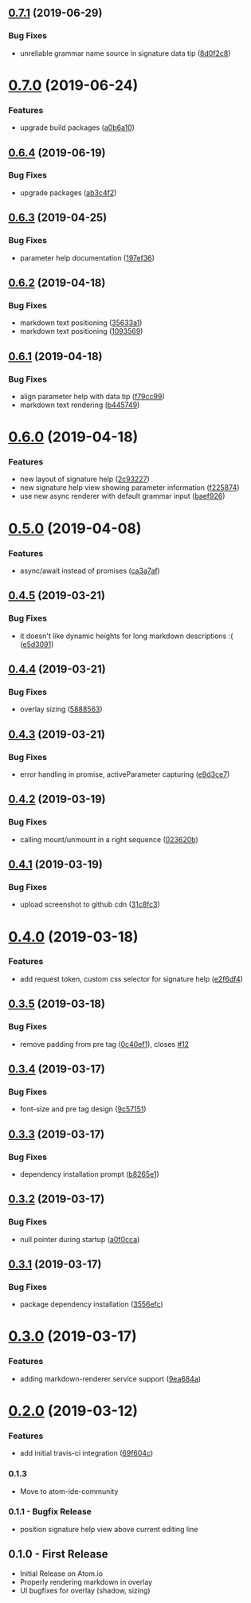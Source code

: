## [0.7.1](https://github.com/atom-ide-community/atom-ide-signature-help/compare/v0.7.0...v0.7.1) (2019-06-29)


### Bug Fixes

* unreliable grammar name source in signature data tip ([8d0f2c8](https://github.com/atom-ide-community/atom-ide-signature-help/commit/8d0f2c8))

# [0.7.0](https://github.com/atom-ide-community/atom-ide-signature-help/compare/v0.6.4...v0.7.0) (2019-06-24)


### Features

* upgrade build packages ([a0b6a10](https://github.com/atom-ide-community/atom-ide-signature-help/commit/a0b6a10))

## [0.6.4](https://github.com/atom-ide-community/atom-ide-signature-help/compare/v0.6.3...v0.6.4) (2019-06-19)


### Bug Fixes

* upgrade packages ([ab3c4f2](https://github.com/atom-ide-community/atom-ide-signature-help/commit/ab3c4f2))

## [0.6.3](https://github.com/atom-ide-community/atom-ide-signature-help/compare/v0.6.2...v0.6.3) (2019-04-25)


### Bug Fixes

* parameter help documentation ([197ef36](https://github.com/atom-ide-community/atom-ide-signature-help/commit/197ef36))

## [0.6.2](https://github.com/atom-ide-community/atom-ide-signature-help/compare/v0.6.1...v0.6.2) (2019-04-18)


### Bug Fixes

* markdown text positioning ([35633a1](https://github.com/atom-ide-community/atom-ide-signature-help/commit/35633a1))
* markdown text positioning ([1093569](https://github.com/atom-ide-community/atom-ide-signature-help/commit/1093569))

## [0.6.1](https://github.com/atom-ide-community/atom-ide-signature-help/compare/v0.6.0...v0.6.1) (2019-04-18)


### Bug Fixes

* align parameter help with data tip ([f79cc99](https://github.com/atom-ide-community/atom-ide-signature-help/commit/f79cc99))
* markdown text rendering ([b445749](https://github.com/atom-ide-community/atom-ide-signature-help/commit/b445749))

# [0.6.0](https://github.com/atom-ide-community/atom-ide-signature-help/compare/v0.5.0...v0.6.0) (2019-04-18)


### Features

* new layout of signature help ([2c93227](https://github.com/atom-ide-community/atom-ide-signature-help/commit/2c93227))
* new signature help view showing parameter information ([f225874](https://github.com/atom-ide-community/atom-ide-signature-help/commit/f225874))
* use new async renderer with default grammar input ([baef926](https://github.com/atom-ide-community/atom-ide-signature-help/commit/baef926))

# [0.5.0](https://github.com/atom-ide-community/atom-ide-signature-help/compare/v0.4.5...v0.5.0) (2019-04-08)


### Features

* async/await instead of promises ([ca3a7af](https://github.com/atom-ide-community/atom-ide-signature-help/commit/ca3a7af))

## [0.4.5](https://github.com/atom-ide-community/atom-ide-signature-help/compare/v0.4.4...v0.4.5) (2019-03-21)


### Bug Fixes

* it doesn't like dynamic heights for long markdown descriptions :( ([e5d3091](https://github.com/atom-ide-community/atom-ide-signature-help/commit/e5d3091))

## [0.4.4](https://github.com/atom-ide-community/atom-ide-signature-help/compare/v0.4.3...v0.4.4) (2019-03-21)


### Bug Fixes

* overlay sizing ([5888563](https://github.com/atom-ide-community/atom-ide-signature-help/commit/5888563))

## [0.4.3](https://github.com/atom-ide-community/atom-ide-signature-help/compare/v0.4.2...v0.4.3) (2019-03-21)


### Bug Fixes

* error handling in promise, activeParameter capturing ([e9d3ce7](https://github.com/atom-ide-community/atom-ide-signature-help/commit/e9d3ce7))

## [0.4.2](https://github.com/atom-ide-community/atom-ide-signature-help/compare/v0.4.1...v0.4.2) (2019-03-19)


### Bug Fixes

* calling mount/unmount in a right sequence ([023620b](https://github.com/atom-ide-community/atom-ide-signature-help/commit/023620b))

## [0.4.1](https://github.com/atom-ide-community/atom-ide-signature-help/compare/v0.4.0...v0.4.1) (2019-03-19)


### Bug Fixes

* upload screenshot to github cdn ([31c8fc3](https://github.com/atom-ide-community/atom-ide-signature-help/commit/31c8fc3))

# [0.4.0](https://github.com/atom-ide-community/atom-ide-signature-help/compare/v0.3.5...v0.4.0) (2019-03-18)


### Features

* add request token, custom css selector for signature help ([e2f6df4](https://github.com/atom-ide-community/atom-ide-signature-help/commit/e2f6df4))

## [0.3.5](https://github.com/atom-ide-community/atom-ide-signature-help/compare/v0.3.4...v0.3.5) (2019-03-18)


### Bug Fixes

* remove padding from pre tag ([0c40ef1](https://github.com/atom-ide-community/atom-ide-signature-help/commit/0c40ef1)), closes [#12](https://github.com/atom-ide-community/atom-ide-signature-help/issues/12)

## [0.3.4](https://github.com/atom-ide-community/atom-ide-signature-help/compare/v0.3.3...v0.3.4) (2019-03-17)


### Bug Fixes

* font-size and pre tag design ([9c57151](https://github.com/atom-ide-community/atom-ide-signature-help/commit/9c57151))

## [0.3.3](https://github.com/atom-ide-community/atom-ide-signature-help/compare/v0.3.2...v0.3.3) (2019-03-17)


### Bug Fixes

* dependency installation prompt ([b8265e1](https://github.com/atom-ide-community/atom-ide-signature-help/commit/b8265e1))

## [0.3.2](https://github.com/atom-ide-community/atom-ide-signature-help/compare/v0.3.1...v0.3.2) (2019-03-17)


### Bug Fixes

* null pointer during startup ([a0f0cca](https://github.com/atom-ide-community/atom-ide-signature-help/commit/a0f0cca))

## [0.3.1](https://github.com/atom-ide-community/atom-ide-signature-help/compare/v0.3.0...v0.3.1) (2019-03-17)


### Bug Fixes

* package dependency installation ([3556efc](https://github.com/atom-ide-community/atom-ide-signature-help/commit/3556efc))

# [0.3.0](https://github.com/atom-ide-community/atom-ide-signature-help/compare/v0.2.0...v0.3.0) (2019-03-17)


### Features

* adding markdown-renderer service support ([9ea684a](https://github.com/atom-ide-community/atom-ide-signature-help/commit/9ea684a))

# [0.2.0](https://github.com/atom-ide-community/atom-ide-signature-help/compare/v0.1.3...v0.2.0) (2019-03-12)


### Features

* add initial travis-ci integration ([69f604c](https://github.com/atom-ide-community/atom-ide-signature-help/commit/69f604c))

### 0.1.3
* Move to atom-ide-community

### 0.1.1 - Bugfix Release
* position signature help view above current editing line

## 0.1.0 - First Release
* Initial Release on Atom.io
* Properly rendering markdown in overlay
* UI bugfixes for overlay (shadow, sizing)
